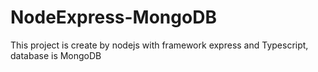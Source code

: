 # NodeExpress-MongoDB
This project is create by nodejs with framework express and Typescript, database is MongoDB
